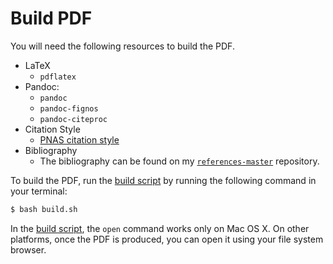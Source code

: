 # Build PDF

You will need the following resources to build the PDF.

- LaTeX
    - `pdflatex`
- Pandoc:
    - `pandoc`
    - `pandoc-fignos`
    - `pandoc-citeproc`
- Citation Style
    - [PNAS citation style](https://github.com/citation-style-language/styles/blob/5e38d2aabba638edabfb9603388ea3d425d63fd1/pnas.csl)
- Bibliography
    - The bibliography can be found on my [`references-master`](http://github.com/ericmjl/references-master) repository.

To build the PDF, run the [build script](./build.sh) by running the following command in your terminal:

```bash
$ bash build.sh
```

In the [build script](./build.sh), the `open` command works only on Mac OS X. On other platforms, once the PDF is produced, you can open it using your file system browser.
